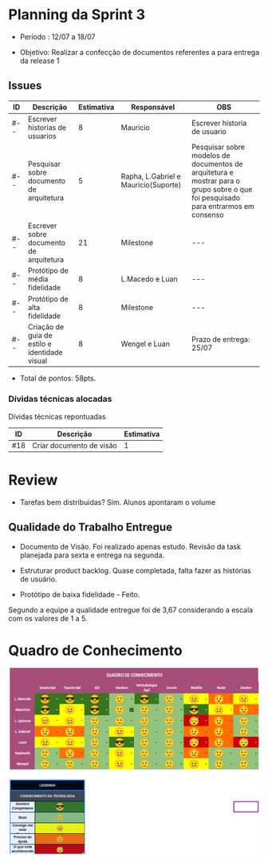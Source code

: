 # Planning da Sprint 3

- Período : 12/07 a 18/07

- Objetivo: Realizar a confecção de documentos referentes a para entrega da release 1

## Issues

| ID  | Descrição                                     | Estimativa | Responsável                          | OBS                                                                                                                               |
| --- | --------------------------------------------- | ---------- | ------------------------------------ | --------------------------------------------------------------------------------------------------------------------------------- |
| #-- | Escrever historias de usuarios                | 8          | Mauricio                             | Escrever historia de usuario                                                                                                      |
| #-- | Pesquisar sobre documento de arquitetura      | 5          | Rapha, L.Gabriel e Mauricio(Suporte) | Pesquisar sobre modelos de documentos de arquitetura e mostrar para o grupo sobre o que foi pesquisado para entrarmos em consenso |
| #-- | Escrever sobre documento de arquitetura       | 21         | Milestone                            | ---                                                                                                                               |
| #-- | Protótipo de média fidelidade                 | 8          | L.Macedo e Luan                      | ---                                                                                                                               |
| #-- | Protótipo de alta fidelidade                  | 8          | Milestone                            | ---                                                                                                                               |
| #-- | Criação de guia de estilo e identidade visual | 8          | Wengel e Luan                        | Prazo de entrega: 25/07                                                                                                           |

- Total de pontos: 58pts.

### Dívidas técnicas alocadas

Dívidas técnicas repontuadas

| ID  | Descrição                | Estimativa |
| --- | ------------------------ | ---------- |
| #18 | Criar documento de visão | 1          |

# Review

- Tarefas bem distribuidas? Sim. Alunos apontaram o volume

## Qualidade do Trabalho Entregue

- Documento de Visão. Foi realizado apenas estudo. Revisão da task planejada para sexta e entrega na segunda.

- Estruturar product backlog. Quase completada, falta fazer as histórias de usuário.

- Protótipo de baixa fidelidade - Feito.

Segundo a equipe a qualidade entregue foi de 3,67 considerando a escala com os valores de 1 a 5.

# Quadro de Conhecimento

<img src="../img/gerenciamento/qconhecimento3.png">

